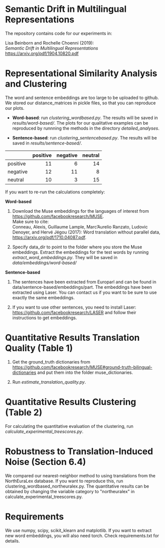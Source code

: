 # Semantic Drift in Multilingual Representations
The repository contains code for our experiments in:

Lisa Beinborn and Rochelle Choenni (2019):  
*Semantic Drift in Multilingual Representations*   
https://arxiv.org/pdf/1904.10820.pdf  

# Representational Similarity Analysis and Clustering
The word and sentence embeddings are too large to be uploaded to github. We stored our distance_matrices in pickle files, so that you can reproduce our plots. 

* __Word-based__: run *clustering_wordbased.py*. The results will be saved in *results/word-based/*. The plots for our qualitative examples can be reproduced by runnning the methods in the directory *detailed_analyses*.

* __Sentence-based__: run *clustering_sentencebased.py*. The results will be saved in *results/sentence-based/*.

|          |   positive |   negative |   neutral |
|:---------|-----------:|-----------:|----------:|
| positive |         11 |          6 |        14 |
| negative |         12 |         11 |         8 |
| neutral  |         10 |          3 |        15 |

If you want to re-run the calculations completely: 

__Word-based__
1) Download the Muse embeddings for the languages of interest from https://github.com/facebookresearch/MUSE. <br> Make sure to cite: <br> 
Conneau, Alexis, Guillaume Lample, Marc’Aurelio Ranzato, Ludovic Denoyer, and Hervé Jégou (2017): Word translation without parallel data, https://arxiv.org/pdf/1710.04087.pdf. 

2) Specify data_dir to point to the folder where you store the Muse embeddings. Extract the embeddings for the test words by running *extract_word_embeddings.py*. They will be saved in *data/embeddings/word-based/*


__Sentence-based__

1) The sentences have been extracted from Europarl and can be found in data/sentence-based/embeddings/part. The embeddings have been extracted using Laser. You can contact us if you want to be sure to use exactly the same embeddings. 

1) If you want to use other sentences, you need to install Laser: https://github.com/facebookresearch/LASER and follow their instructions to get embeddings. 



# Quantitative Results Translation Quality (Table 1)
1) Get the ground_truth dictionaries from https://github.com/facebookresearch/MUSE#ground-truth-bilingual-dictionaries and put them into the folder muse_dictionaries.

2) Run *estimate_translation_quality.py*.

# Quantitative Results Clustering (Table 2) 
For calculating the quantitative evaluation of the clustering, run *calculate_experimental_treescores.py*. 

# Robustness to Translation-Induced Noise (Section 6.4)
We compared our nearest-neighbor method to using translations from the NorthEuraLex database. If you want to reproduce this, run clustering_wordbased_northeuralex.py. The quantitative results can be obtained by changing the variable category to "northeuralex" in calculate_experimental_treescores.py. 

# Requirements
We use numpy, scipy, scikit_klearn and matplotlib. If you want to extract new word embeddings, you will also need torch. Check requirements.txt for details. 
